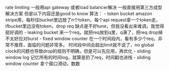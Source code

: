 rate limiting 一般用api gateway 或者load balancer解决 一般直接用第三方成型解决方案 但是以下内容还是good to know 算法： - token bucket amazon stripe用，每秒往bucket里边放了n个token，每个api request拿一个token走，ifbucket里边没有token，drop req 缺点是不好tune，但我没看出来难调，我觉得挺好调的 - leaking bucket 来一个req，就把req放到q里，q满了，把req drop掉 不太好应对burst - fixed window counter 在一个时间段内，看有多少个req，非常不推荐，面临的问题非常多。 时间段中间会超出limit就不说了，no global clock的问题也导致drop的规则不明确，但是可以先应用，再优化 - sliding window log 记忆所有的时间log，就算是扔了req，时间戳也进栈 - sliding window counter 拿个窗口滑动，数数